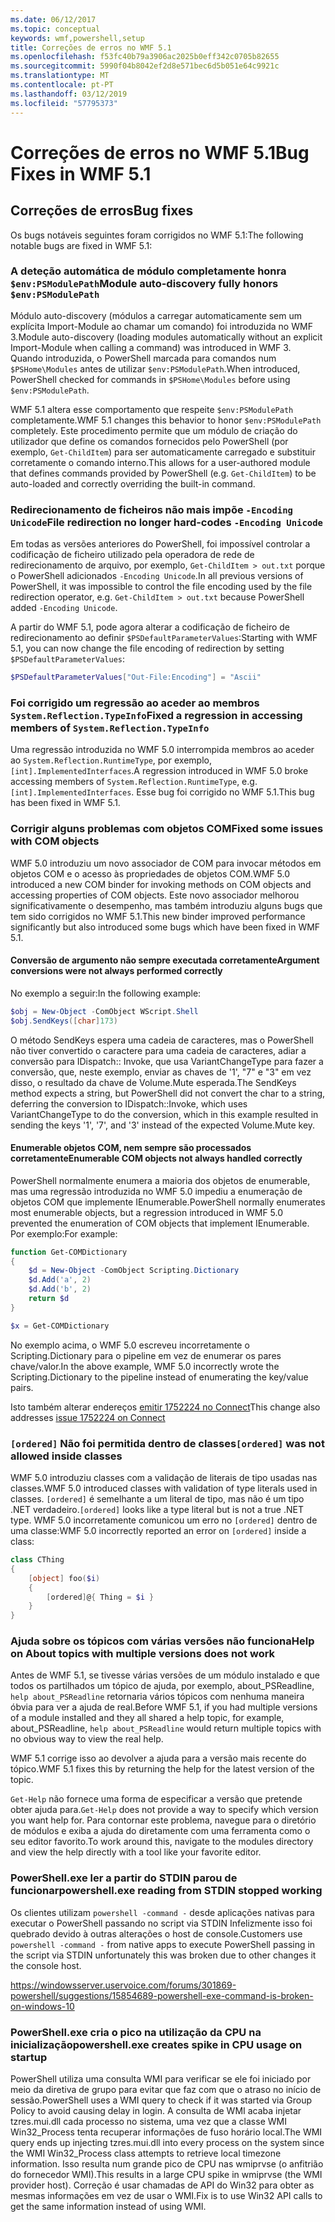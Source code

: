 ```yaml
---
ms.date: 06/12/2017
ms.topic: conceptual
keywords: wmf,powershell,setup
title: Correções de erros no WMF 5.1
ms.openlocfilehash: f53fc40b79a3906ac2025b0eff342c0705b82655
ms.sourcegitcommit: 5990f04b8042ef2d8e571bec6d5b051e64c9921c
ms.translationtype: MT
ms.contentlocale: pt-PT
ms.lasthandoff: 03/12/2019
ms.locfileid: "57795373"
---
```

# <a name="bug-fixes-in-wmf-51"></a><span data-ttu-id="30ec8-103">Correções de erros no WMF 5.1</span><span class="sxs-lookup"><span data-stu-id="30ec8-103">Bug Fixes in WMF 5.1</span></span>

## <a name="bug-fixes"></a><span data-ttu-id="30ec8-104">Correções de erros</span><span class="sxs-lookup"><span data-stu-id="30ec8-104">Bug fixes</span></span>

<span data-ttu-id="30ec8-105">Os bugs notáveis seguintes foram corrigidos no WMF 5.1:</span><span class="sxs-lookup"><span data-stu-id="30ec8-105">The following notable bugs are fixed in WMF 5.1:</span></span>

### <a name="module-auto-discovery-fully-honors-envpsmodulepath"></a><span data-ttu-id="30ec8-106">A deteção automática de módulo completamente honra `$env:PSModulePath`</span><span class="sxs-lookup"><span data-stu-id="30ec8-106">Module auto-discovery fully honors `$env:PSModulePath`</span></span>

<span data-ttu-id="30ec8-107">Módulo auto-discovery (módulos a carregar automaticamente sem um explícita Import-Module ao chamar um comando) foi introduzida no WMF 3.</span><span class="sxs-lookup"><span data-stu-id="30ec8-107">Module auto-discovery (loading modules automatically without an explicit Import-Module when calling a command) was introduced in WMF 3.</span></span>
<span data-ttu-id="30ec8-108">Quando introduzida, o PowerShell marcada para comandos num `$PSHome\Modules` antes de utilizar `$env:PSModulePath`.</span><span class="sxs-lookup"><span data-stu-id="30ec8-108">When introduced, PowerShell checked for commands in `$PSHome\Modules` before using `$env:PSModulePath`.</span></span>

<span data-ttu-id="30ec8-109">WMF 5.1 altera esse comportamento que respeite `$env:PSModulePath` completamente.</span><span class="sxs-lookup"><span data-stu-id="30ec8-109">WMF 5.1 changes this behavior to honor `$env:PSModulePath` completely.</span></span>
<span data-ttu-id="30ec8-110">Este procedimento permite que um módulo de criação do utilizador que define os comandos fornecidos pelo PowerShell (por exemplo, `Get-ChildItem`) para ser automaticamente carregado e substituir corretamente o comando interno.</span><span class="sxs-lookup"><span data-stu-id="30ec8-110">This allows for a user-authored module that defines commands provided by PowerShell (e.g. `Get-ChildItem`) to be auto-loaded and correctly overriding the built-in command.</span></span>

### <a name="file-redirection-no-longer-hard-codes--encoding-unicode"></a><span data-ttu-id="30ec8-111">Redirecionamento de ficheiros não mais impõe `-Encoding Unicode`</span><span class="sxs-lookup"><span data-stu-id="30ec8-111">File redirection no longer hard-codes `-Encoding Unicode`</span></span>

<span data-ttu-id="30ec8-112">Em todas as versões anteriores do PowerShell, foi impossível controlar a codificação de ficheiro utilizado pela operadora de rede de redirecionamento de arquivo, por exemplo, `Get-ChildItem > out.txt` porque o PowerShell adicionados `-Encoding Unicode`.</span><span class="sxs-lookup"><span data-stu-id="30ec8-112">In all previous versions of PowerShell, it was impossible to control the file encoding used by the file redirection operator, e.g. `Get-ChildItem > out.txt` because PowerShell added `-Encoding Unicode`.</span></span>

<span data-ttu-id="30ec8-113">A partir do WMF 5.1, pode agora alterar a codificação de ficheiro de redirecionamento ao definir `$PSDefaultParameterValues`:</span><span class="sxs-lookup"><span data-stu-id="30ec8-113">Starting with WMF 5.1, you can now change the file encoding of redirection by setting `$PSDefaultParameterValues`:</span></span>

```powershell
$PSDefaultParameterValues["Out-File:Encoding"] = "Ascii"
```

### <a name="fixed-a-regression-in-accessing-members-of-systemreflectiontypeinfo"></a><span data-ttu-id="30ec8-114">Foi corrigido um regressão ao aceder ao membros `System.Reflection.TypeInfo`</span><span class="sxs-lookup"><span data-stu-id="30ec8-114">Fixed a regression in accessing members of `System.Reflection.TypeInfo`</span></span>

<span data-ttu-id="30ec8-115">Uma regressão introduzida no WMF 5.0 interrompida membros ao aceder ao `System.Reflection.RuntimeType`, por exemplo, `[int].ImplementedInterfaces`.</span><span class="sxs-lookup"><span data-stu-id="30ec8-115">A regression introduced in WMF 5.0 broke accessing members of `System.Reflection.RuntimeType`, e.g. `[int].ImplementedInterfaces`.</span></span>
<span data-ttu-id="30ec8-116">Esse bug foi corrigido no WMF 5.1.</span><span class="sxs-lookup"><span data-stu-id="30ec8-116">This bug has been fixed in WMF 5.1.</span></span>


### <a name="fixed-some-issues-with-com-objects"></a><span data-ttu-id="30ec8-117">Corrigir alguns problemas com objetos COM</span><span class="sxs-lookup"><span data-stu-id="30ec8-117">Fixed some issues with COM objects</span></span>

<span data-ttu-id="30ec8-118">WMF 5.0 introduziu um novo associador de COM para invocar métodos em objetos COM e o acesso às propriedades de objetos COM.</span><span class="sxs-lookup"><span data-stu-id="30ec8-118">WMF 5.0 introduced a new COM binder for invoking methods on COM objects and accessing properties of COM objects.</span></span>
<span data-ttu-id="30ec8-119">Este novo associador melhorou significativamente o desempenho, mas também introduziu alguns bugs que tem sido corrigidos no WMF 5.1.</span><span class="sxs-lookup"><span data-stu-id="30ec8-119">This new binder improved performance significantly but also introduced some bugs which have been fixed in WMF 5.1.</span></span>

#### <a name="argument-conversions-were-not-always-performed-correctly"></a><span data-ttu-id="30ec8-120">Conversão de argumento não sempre executada corretamente</span><span class="sxs-lookup"><span data-stu-id="30ec8-120">Argument conversions were not always performed correctly</span></span>

<span data-ttu-id="30ec8-121">No exemplo a seguir:</span><span class="sxs-lookup"><span data-stu-id="30ec8-121">In the following example:</span></span>

```powershell
$obj = New-Object -ComObject WScript.Shell
$obj.SendKeys([char]173)
```

<span data-ttu-id="30ec8-122">O método SendKeys espera uma cadeia de caracteres, mas o PowerShell não tiver convertido o caractere para uma cadeia de caracteres, adiar a conversão para IDispatch:: Invoke, que usa VariantChangeType para fazer a conversão, que, neste exemplo, enviar as chaves de '1', "7" e "3" em vez disso, o resultado da chave de Volume.Mute esperada.</span><span class="sxs-lookup"><span data-stu-id="30ec8-122">The SendKeys method expects a string, but PowerShell did not convert the char to a string, deferring the conversion to IDispatch::Invoke, which uses VariantChangeType to do the conversion, which in this example resulted in sending the keys '1', '7', and '3' instead of the expected Volume.Mute key.</span></span>

#### <a name="enumerable-com-objects-not-always-handled-correctly"></a><span data-ttu-id="30ec8-123">Enumerable objetos COM, nem sempre são processados corretamente</span><span class="sxs-lookup"><span data-stu-id="30ec8-123">Enumerable COM objects not always handled correctly</span></span>

<span data-ttu-id="30ec8-124">PowerShell normalmente enumera a maioria dos objetos de enumerable, mas uma regressão introduzida no WMF 5.0 impediu a enumeração de objetos COM que implemente IEnumerable.</span><span class="sxs-lookup"><span data-stu-id="30ec8-124">PowerShell normally enumerates most enumerable objects, but a regression introduced in WMF 5.0 prevented the enumeration of COM objects that implement IEnumerable.</span></span>  <span data-ttu-id="30ec8-125">Por exemplo:</span><span class="sxs-lookup"><span data-stu-id="30ec8-125">For example:</span></span>

```powershell
function Get-COMDictionary
{
    $d = New-Object -ComObject Scripting.Dictionary
    $d.Add('a', 2)
    $d.Add('b', 2)
    return $d
}

$x = Get-COMDictionary
```

<span data-ttu-id="30ec8-126">No exemplo acima, o WMF 5.0 escreveu incorretamente o Scripting.Dictionary para o pipeline em vez de enumerar os pares chave/valor.</span><span class="sxs-lookup"><span data-stu-id="30ec8-126">In the above example, WMF 5.0 incorrectly wrote the Scripting.Dictionary to the pipeline instead of enumerating the key/value pairs.</span></span>

<span data-ttu-id="30ec8-127">Isto também alterar endereços [emitir 1752224 no Connect](https://connect.microsoft.com/PowerShell/feedback/details/1752224)</span><span class="sxs-lookup"><span data-stu-id="30ec8-127">This change also addresses [issue 1752224 on Connect](https://connect.microsoft.com/PowerShell/feedback/details/1752224)</span></span>

### <a name="ordered-was-not-allowed-inside-classes"></a><span data-ttu-id="30ec8-128">`[ordered]` Não foi permitida dentro de classes</span><span class="sxs-lookup"><span data-stu-id="30ec8-128">`[ordered]` was not allowed inside classes</span></span>

<span data-ttu-id="30ec8-129">WMF 5.0 introduziu classes com a validação de literais de tipo usadas nas classes.</span><span class="sxs-lookup"><span data-stu-id="30ec8-129">WMF 5.0 introduced classes with validation of type literals used in classes.</span></span>
<span data-ttu-id="30ec8-130">`[ordered]` é semelhante a um literal de tipo, mas não é um tipo .NET verdadeiro.</span><span class="sxs-lookup"><span data-stu-id="30ec8-130">`[ordered]` looks like a type literal but is not a true .NET type.</span></span>
<span data-ttu-id="30ec8-131">WMF 5.0 incorretamente comunicou um erro no `[ordered]` dentro de uma classe:</span><span class="sxs-lookup"><span data-stu-id="30ec8-131">WMF 5.0 incorrectly reported an error on `[ordered]` inside a class:</span></span>

```powershell
class CThing
{
    [object] foo($i)
    {
        [ordered]@{ Thing = $i }
    }
}
```


### <a name="help-on-about-topics-with-multiple-versions-does-not-work"></a><span data-ttu-id="30ec8-132">Ajuda sobre os tópicos com várias versões não funciona</span><span class="sxs-lookup"><span data-stu-id="30ec8-132">Help on About topics with multiple versions does not work</span></span>

<span data-ttu-id="30ec8-133">Antes de WMF 5.1, se tivesse várias versões de um módulo instalado e que todos os partilhados um tópico de ajuda, por exemplo, about_PSReadline, `help about_PSReadline` retornaria vários tópicos com nenhuma maneira óbvia para ver a ajuda de real.</span><span class="sxs-lookup"><span data-stu-id="30ec8-133">Before WMF 5.1, if you had multiple versions of a module installed and they all shared a help topic, for example, about_PSReadline, `help about_PSReadline` would return multiple topics with no obvious way to view the real help.</span></span>

<span data-ttu-id="30ec8-134">WMF 5.1 corrige isso ao devolver a ajuda para a versão mais recente do tópico.</span><span class="sxs-lookup"><span data-stu-id="30ec8-134">WMF 5.1 fixes this by returning the help for the latest version of the topic.</span></span>

<span data-ttu-id="30ec8-135">`Get-Help` não fornece uma forma de especificar a versão que pretende obter ajuda para.</span><span class="sxs-lookup"><span data-stu-id="30ec8-135">`Get-Help` does not provide a way to specify which version you want help for.</span></span>
<span data-ttu-id="30ec8-136">Para contornar este problema, navegue para o diretório de módulos e exiba a ajuda do diretamente com uma ferramenta como o seu editor favorito.</span><span class="sxs-lookup"><span data-stu-id="30ec8-136">To work around this, navigate to the modules directory and view the help directly with a tool like your favorite editor.</span></span>

### <a name="powershellexe-reading-from-stdin-stopped-working"></a><span data-ttu-id="30ec8-137">PowerShell.exe ler a partir do STDIN parou de funcionar</span><span class="sxs-lookup"><span data-stu-id="30ec8-137">powershell.exe reading from STDIN stopped working</span></span>

<span data-ttu-id="30ec8-138">Os clientes utilizam `powershell -command -` desde aplicações nativas para executar o PowerShell passando no script via STDIN Infelizmente isso foi quebrado devido à outras alterações o host de console.</span><span class="sxs-lookup"><span data-stu-id="30ec8-138">Customers use `powershell -command -` from native apps to execute PowerShell passing in the script via STDIN unfortunately this was broken due to other changes it the console host.</span></span>

https://windowsserver.uservoice.com/forums/301869-powershell/suggestions/15854689-powershell-exe-command-is-broken-on-windows-10

### <a name="powershellexe-creates-spike-in-cpu-usage-on-startup"></a><span data-ttu-id="30ec8-139">PowerShell.exe cria o pico na utilização da CPU na inicialização</span><span class="sxs-lookup"><span data-stu-id="30ec8-139">powershell.exe creates spike in CPU usage on startup</span></span>

<span data-ttu-id="30ec8-140">PowerShell utiliza uma consulta WMI para verificar se ele foi iniciado por meio da diretiva de grupo para evitar que faz com que o atraso no início de sessão.</span><span class="sxs-lookup"><span data-stu-id="30ec8-140">PowerShell uses a WMI query to check if it was started via Group Policy to avoid causing delay in login.</span></span>
<span data-ttu-id="30ec8-141">A consulta de WMI acaba injetar tzres.mui.dll cada processo no sistema, uma vez que a classe WMI Win32_Process tenta recuperar informações de fuso horário local.</span><span class="sxs-lookup"><span data-stu-id="30ec8-141">The WMI query ends up injecting tzres.mui.dll into every process on the system since the WMI Win32_Process class attempts to retrieve local timezone information.</span></span>
<span data-ttu-id="30ec8-142">Isso resulta num grande pico de CPU nas wmiprvse (o anfitrião do fornecedor WMI).</span><span class="sxs-lookup"><span data-stu-id="30ec8-142">This results in a large CPU spike in wmiprvse (the WMI provider host).</span></span>
<span data-ttu-id="30ec8-143">Correção é usar chamadas de API do Win32 para obter as mesmas informações em vez de usar o WMI.</span><span class="sxs-lookup"><span data-stu-id="30ec8-143">Fix is to use Win32 API calls to get the same information instead of using WMI.</span></span>
